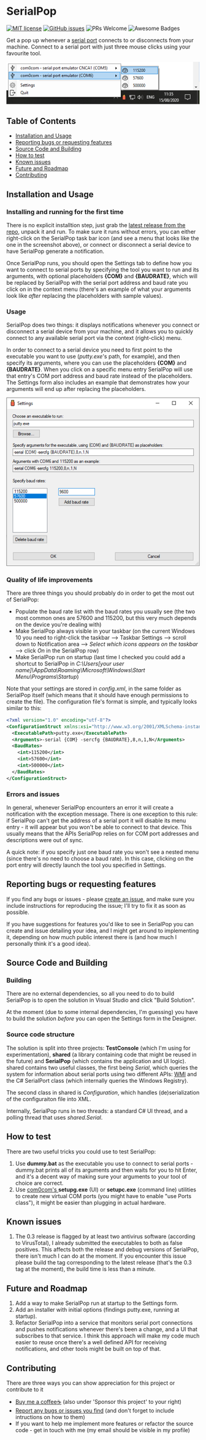# SerialPop
[![MIT license](https://img.shields.io/badge/License-MIT-blue.svg)](https://github.com/alk0ve/SerialPop/blob/master/LICENSE.md)
[![GitHub issues](https://img.shields.io/github/issues-raw/alk0ve/SerialPop)](https://github.com/alk0ve/SerialPop/issues)
![PRs Welcome](https://img.shields.io/badge/PRs-welcome-brightgreen.svg?style=flat-square)
![Awesome Badges](https://img.shields.io/badge/badges-awesome-green.svg)


Get a pop up whenever a [serial port](https://en.wikipedia.org/wiki/Serial_port) connects to or disconnects from your machine.
Connect to a serial port with just three mouse clicks using your favourite tool.

![This is what the context menu might look like](docs/images/menu.png)


## Table of Contents
* [Installation and Usage](#installation-and-usage)
* [Reporting bugs or requesting features](#reporting-bugs-or-requesting-features)
* [Source Code and Building](#source-code-and-building)
* [How to test](#how-to-test)
* [Known issues](#known-issues)
* [Future and Roadmap](#future-and-roadmap)
* [Contributing](#contributing)


## Installation and Usage
### Installing and running for the first time
There is no explicit installtion step, just grab the [latest release from the repo](https://github.com/alk0ve/SerialPop/releases), unpack it and run. To make sure it runs without errors, you can either right-click on the SerialPop task bar icon (and see a menu that looks like the one in the screenshot above), or connect or disconnect a serial device to have SerialPop generate a notification.

Once SerialPop runs, you should open the Settings tab to define how you want to connect to serial ports by specifying the tool you want to run and its arguments, with optional placeholders **{COM}** and **{BAUDRATE}**, which will be replaced by SerialPop with the serial port address and baud rate you click on in the context menu (there's an example of what your arguments look like *after* replacing the placeholders with sample values).

### Usage
SerialPop does two things: it displays notifications whenever you connect or disconnect a serial device from your machine, and it allows you to quickly connect to any available serial port via the context (right-click) menu.

In order to connect to a serial device you need to first point to the executable you want to use (*putty.exe*'s path, for example), and then specify its arguments, where you can use the placeholders **{COM}** and **{BAUDRATE}**. When you click on a specific menu entry SerialPop will use that entry's COM port address and baud rate instead of the placeholders. The Settings form also includes an example that demonstrates how your arguments will end up after replacing the placeholders.

![A sample Settings form](docs/images/settings.png)

### Quality of life improvements
There are three things you should probably do in order to get the most out of SerialPop:
* Populate the baud rate list with the baud rates you usually see (the two most common ones are 57600 and 115200, but this very much depends on the device you're dealing with)
* Make SerialPop always visible in your taskbar (on the current Windows 10 you need to right-click the taskbar --> Taskbar Settings --> scroll down to Notification area --> *Select which icons appears on the taskbar* --> click *On* in the SerialPop row)
* Make SerialPop run on startup (last time I checked you could add a shortcut to SerialPop in *C:\Users\[your user name]\AppData\Roaming\Microsoft\Windows\Start Menu\Programs\Startup*)

Note that your settings are stored in *config.xml*, in the same folder as SerialPop itself (which means that it should have enough permissions to create the file).
The configuration file's format is simple, and typically looks similar to this:
```xml
<?xml version="1.0" encoding="utf-8"?>
<ConfigurationStruct xmlns:xsi="http://www.w3.org/2001/XMLSchema-instance" xmlns:xsd="http://www.w3.org/2001/XMLSchema">
  <ExecutablePath>putty.exe</ExecutablePath>
  <Arguments>-serial {COM} -sercfg {BAUDRATE},8,n,1,N</Arguments>
  <BaudRates>
    <int>115200</int>
    <int>57600</int>
    <int>500000</int>
  </BaudRates>
</ConfigurationStruct>
```


### Errors and issues
In general, whenever SerialPop encounters an error it will create a notification with the exception message. There is one exception to this rule: if SerialPop can't get the address of a serial port it will disable its menu entry - it will appear but you won't be able to connect to that device. This usually means that the APIs SerialPop relies on for COM port addresses and descriptions were out of sync.

A quick note: if you specify just one baud rate you won't see a nested menu (since there's no need to choose a baud rate). In this case, clicking on the port entry will directly launch the tool you specified in Settings.


## Reporting bugs or requesting features
If you find any bugs or issues - please [create an issue](https://github.com/alk0ve/SerialPop/issues), and make sure you include instructions for reproducing the issue; I'll try to fix it as soon as possible.

If you have suggestions for features you'd like to see in SerialPop you can create and issue detailing your idea, and I might get around to implementing it, depending on how much public interest there is (and how much I personally think it's a good idea).


## Source Code and Building
### Building
There are no external dependencies, so all you need to do to build SerialPop is to open the solution in Visual Studio and click "Build Solution".

At the moment (due to some internal dependencies, I'm guessing) you have to build the solution *before* you can open the Settings form in the Designer.

### Source code structure
The solution is split into three projects: **TestConsole** (which I'm using for experimentation), **shared** (a library containing code that might be reused in the future) and **SerialPop** (which contains the application and UI logic). shared contains two useful classes, the first being *Serial*, which queries the system for information about serial ports using two different APIs: [WMI](https://en.wikipedia.org/wiki/Windows_Management_Instrumentation) and the C# SerialPort class (which internally queries the Windows Registry).

The second class in shared is *Configuration*, which handles (de)serialization of the configuraiton file into XML.

Internally, SerialPop runs in two threads: a standard C# UI thread, and a polling thread that uses *shared.Serial*.


## How to test
There are two useful tricks you could use to test SerialPop:
1. Use **dummy.bat** as the executable you use to connect to serial ports - dummy.bat prints all of its arguments and then waits for you to hit Enter, and it's a decent way of making sure your arguments to your tool of choice are correct.
2. Use [com0com's ](http://com0com.sourceforge.net/) **setupg.exe** (UI) or **setupc.exe** (command line) utilities to create new virtual COM ports (you might have to enable "use Ports class"), it might be easier than plugging in actual hardware.

## Known issues
1. The 0.3 release is flagged by at least two antivirus software (according to VirusTotal), I already submitted the executables to both as false positives. This affects both the release and debug versions of SerialPop, there isn't much I can do at the moment. If you encounter this issue please build the tag corresponding to the latest release (that's the 0.3 tag at the moment), the build time is less than a minute.


## Future and Roadmap
1. Add a way to make SerialPop run at startup to the Settings form.
2. Add an installer with initial options (findings putty.exe, running at startup).
3. Refactor SerialPop into a service that monitors serial port connections and pushes notifications whenever there's been a change, and a UI that subscribes to that service. I think this approach will make my code much easier to reuse once there's a well defined API for receiving notifications, and other tools might be built on top of that.


## Contributing
There are three ways you can show appreciation for this project or contribute to it
* [Buy me a coffee:coffee:](https://ko-fi.com/alk0ve) (also under 'Sponsor this project' to your right)
* [Report any bugs or issues you find](https://github.com/alk0ve/SerialPop/issues) (and don't forget to include intructions on how to them)
* If you want to help me implement more features or refactor the source code - get in touch with me (my email should be visible in my profile)


	
